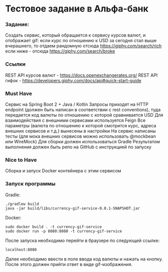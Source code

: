 # Тестовое задание в Альфа-банк
### Задание:
Создать сервис, который обращается к сервису курсов валют, и отображает gif:
если курс по отношению к USD за сегодня стал выше вчерашнего, то отдаем рандомную отсюда https://giphy.com/search/rich
если ниже - отсюда https://giphy.com/search/broke
### Ссылки
REST API курсов валют - https://docs.openexchangerates.org/
REST API гифок - https://developers.giphy.com/docs/api#quick-start-guide
### Must Have
Сервис на Spring Boot 2 + Java / Kotlin
Запросы приходят на HTTP endpoint (должен быть написан в соответствии с rest conventions), туда передается код валюты по отношению с которой сравнивается USD
Для взаимодействия с внешними сервисами используется Feign
Все параметры (валюта по отношению к которой смотрится курс, адреса внешних сервисов и т.д.) вынесены в настройки
На сервис написаны тесты (для мока внешних сервисов можно использовать @mockbean или WireMock)
Для сборки должен использоваться Gradle
Результатом выполнения должен быть репо на GitHub с инструкцией по запуску
### Nice to Have
Сборка и запуск Docker контейнера с этим сервисом
### Запуск программы
Gradle:
``` 
./gradlew build
java -jar build/libs/currency-gif-service-0.0.1-SNAPSHOT.jar
```
Docker:
```
sudo docker build . -t currency-gif-service
sudo docker run -p 8080:8080 -t currency-gif-service
```
После запуска необходимо перейти в браузере по следующей ссылке:
```
localhost:8080
```
Далее необходимо ввести в поле ввода код валюты и нажать на кнопку. После этого должен прийти ответ в виде gif-изображения.